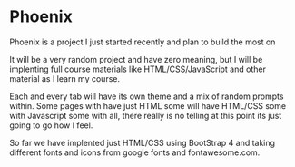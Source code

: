 # Phoenix

Phoenix is a project I just started recently and plan to build the most on

It will be a very random project and have zero meaning, but I will be implenting full course materials like HTML/CSS/JavaScript and other material as I learn my course.

Each and every tab will have its own theme and a mix of random prompts within. Some pages with have just HTML some will have HTML/CSS some with Javascript some with all, there really is no telling at this point its just going to go how I feel. 

So far we have implented just HTML/CSS using BootStrap 4 and taking different fonts and icons from google fonts and fontawesome.com.
